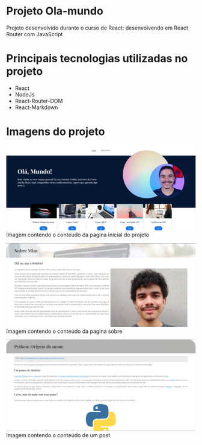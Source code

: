 # Projeto Ola-mundo

Projeto desenvolvido durante o curso de React: desenvolvendo em React Router com JavaScript

# Principais tecnologias utilizadas no projeto
* React
* NodeJs
* React-Router-DOM
* React-Markdown

# Imagens do projeto

![Imagem da pagina inicial do projeto](./public//imagensProjeto/PaginaInicial.png)
Imagem contendo o conteúdo da pagina inicial do projeto

![Imagem da pagina sobre](./public//imagensProjeto/PaginaSobre.png)
Imagem contendo o conteúdo da pagina sobre

![Imagem da pagina com o conteúdo de um post](./public//imagensProjeto/PaginaPost.png)
Imagem contendo o conteúdo  de um post

